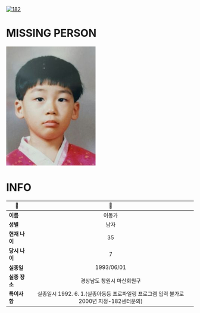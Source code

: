 [![182](https://img.shields.io/badge/%EC%8B%A4%EC%A2%85%EC%8B%A0%EA%B3%A0%EB%8A%94%20%EA%B5%AD%EB%B2%88%EC%97%86%EC%9D%B4-182-blue)](http://safe182.go.kr/index.do)

# MISSING PERSON

<img src="./missing_person.jpg">

# INFO

|🔑|💎|
|--|:--:|
|**이름**|이동가|
|**성별**|남자|
|**현재 나이**|35|
|**당시 나이**|7|
|**실종일**|1993/06/01|
|**실종 장소**|경상남도 창원시 마산회원구 |
|**특이사항**|실종일시 1992. 6. 1.(실종아동등 프로파일링 프로그램 입력 불가로 2000년 지정-182센터문의)|
